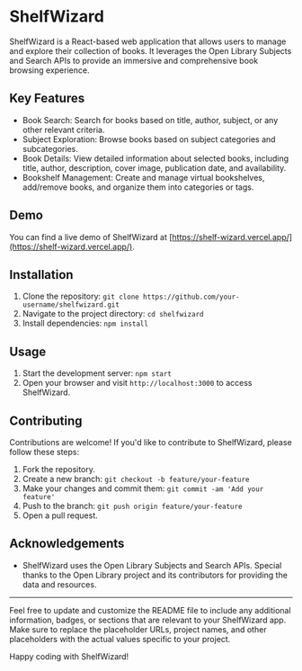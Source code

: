# ShelfWizard

ShelfWizard is a React-based web application that allows users to manage and explore their collection of books. It leverages the Open Library Subjects and Search APIs to provide an immersive and comprehensive book browsing experience.

## Key Features

- Book Search: Search for books based on title, author, subject, or any other relevant criteria.
- Subject Exploration: Browse books based on subject categories and subcategories.
- Book Details: View detailed information about selected books, including title, author, description, cover image, publication date, and availability.
- Bookshelf Management: Create and manage virtual bookshelves, add/remove books, and organize them into categories or tags.


## Demo

You can find a live demo of ShelfWizard at [https://shelf-wizard.vercel.app/](https://shelf-wizard.vercel.app/).

## Installation

1. Clone the repository: `git clone https://github.com/your-username/shelfwizard.git`
2. Navigate to the project directory: `cd shelfwizard`
3. Install dependencies: `npm install`

## Usage

1. Start the development server: `npm start`
2. Open your browser and visit `http://localhost:3000` to access ShelfWizard.

## Contributing

Contributions are welcome! If you'd like to contribute to ShelfWizard, please follow these steps:

1. Fork the repository.
2. Create a new branch: `git checkout -b feature/your-feature`
3. Make your changes and commit them: `git commit -am 'Add your feature'`
4. Push to the branch: `git push origin feature/your-feature`
5. Open a pull request.

## Acknowledgements

- ShelfWizard uses the Open Library Subjects and Search APIs. Special thanks to the Open Library project and its contributors for providing the data and resources.

---

Feel free to update and customize the README file to include any additional information, badges, or sections that are relevant to your ShelfWizard app. Make sure to replace the placeholder URLs, project names, and other placeholders with the actual values specific to your project.

Happy coding with ShelfWizard!
